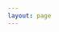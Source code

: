 ```yaml
---
layout: page
---
```


<script setup>
import {
  VPTeamPage,
  VPTeamPageTitle,
  VPTeamMembers,
   VPTeamPageSection
} from 'vitepress/theme'




const coreMembers = [
  {
    // avatar: 'https://www.github.com/yyx990803.png',
    avatar: '/assets/team/杨晓明.png',
    name: '杨晓明',
    title: 'Technical Director',
    // links: [
    //   { icon: 'github', link: 'https://github.com/yyx990803' },
    //   { icon: 'yotube', link: 'https://gitee.com/ycyplus163' },
    // ],
     desc: '初心如磐，笃行致远， 行而不辍，未来可期'
  },
  {
    avatar: '/assets/team/王宇坤.png',
    name: '王宇坤',
    title: 'Technical Supervisor',
    desc: '智慧源于勤奋，未来属于创新',
    links: [
    //   { icon: 'github', link: 'https://github.com/yyx990803' },
    ]
  },
  {
    avatar: '/assets/team/郝伟伟.png',
    name: '郝伟伟',
    title: 'Tech Lead',
    desc: '凡事换位思考，人生就会瞬间豁然开朗'
  },
  {
    avatar: '/assets/team/潘超越.png',
    name: '潘超越',
    title: 'Architect',
    desc: '认知是我们的一生之敌',
    links: [
    //   { icon: 'github', link: 'https://github.com/yyx990803' },
    ]
  },
  {
    avatar: '/assets/team/何光明.png',
    name: '何光明',
    title: 'Developers',
    desc: '相信自己，并了解你自己',
    links: [
    //   { icon: 'github', link: 'https://github.com/yyx990803' },
    ]
  },
  {
    avatar: '/assets/team/苏杰.png',
    name: '苏杰',
    title: 'Developers',
    desc: '只有高手才能活下来！',
    links: [
    //   { icon: 'github', link: 'https://github.com/yyx990803' },
    ]
  },
  {
    avatar: '/assets/team/马钧.png',
    name: '马钧',
    title: 'Developers',
    desc: '正义绝不妥协！',
    links: [
    //   { icon: 'github', link: 'https://github.com/yyx990803' },
    ]
  },
  {
    avatar: '/assets/team/杨佩.png',
    name: '肖斌',
    title: 'Developers',
    desc: '',
    links: [
    //   { icon: 'github', link: 'https://github.com/yyx990803' },
    ]
  },
  {
    avatar: '/assets/team/兰杨岩.png',
    name: '兰杨岩',
    title: 'Developers',
    desc: '勇敢的人先享受世界！',
    links: [
    //   { icon: 'github', link: 'https://github.com/yyx990803' },
    ]
  },
  {
    avatar: '/assets/team/李杨.png',
    name: '李杨',
    title: 'Developers',
    desc: '用代码改变世界，用科技引领未来',
    links: [
    //   { icon: 'github', link: 'https://github.com/yyx990803' },
    ]
  },

  {
    avatar: '/assets/team/权雷雷.png',
    name: '权雷雷',
    title: 'Developers',
    desc:'纵有疾风起，人生不言弃',
    links: [
    //   { icon: 'github', link: 'https://github.com/yyx990803' },
    ]
  },
  {
    avatar: '/assets/team/宋凯.png',
    name: '宋凯',
    title: 'Developers',
    desc:'脚踏实地,不负韶华',
    links: [
    //   { icon: 'github', link: 'https://github.com/yyx990803' },
    ]
  },
  {
    avatar: '/assets/team/陈超.png',
    name: '陈超',
    title: 'Developers',
    desc:'知足常乐',
    links: [
    //   { icon: 'github', link: 'https://github.com/yyx990803' },
    ]
  },
  {
    avatar: '/assets/team/周湛.png',
    name: '周湛', 
    title: 'Developers',
    desc:'精诚所至，金石为开',
    links: [
    //   { icon: 'github', link: 'https://github.com/yyx990803' },
    ]
  },
]



</script>

<VPTeamPage>
  <VPTeamPageTitle>
    <template #title>我们的后端</template>
    <template #lead>核心成员</template>
  </VPTeamPageTitle>
  <VPTeamMembers size="medium" :members="coreMembers" />
  <!-- <VPTeamPageSection>
    <template #title>特别感谢</template>
    <template #lead>社区伙伴</template>
    <template #members>
      <VPTeamMembers size="small" :members="partners" />
    </template>
  </VPTeamPageSection> -->
</VPTeamPage>
